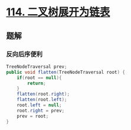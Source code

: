 # [114. 二叉树展开为链表](https://leetcode-cn.com/problems/flatten-binary-tree-to-linked-list)

## 题解

### 反向后序便利


```java
TreeNodeTraversal prev;
public void flatten(TreeNodeTraversal root) {
    if(root == null){
        return;
    }
    flatten(root.right);
    flatten(root.left);
    root.left = null;
    root.right = prev;
    prev = root;
}
```